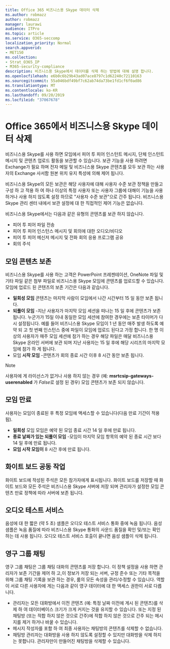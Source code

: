 ```yaml
---
title: Office 365 비즈니스용 Skype 데이터 삭제
ms.author: robmazz
author: robmazz
manager: laurawi
audience: ITPro
ms.topic: article
ms.service: O365-seccomp
localization_priority: Normal
search.appverid:
- MET150
ms.collection:
- Strat_O365_IP
- M365-security-compliance
description: 비즈니스용 Skype에서 데이터를 삭제 하는 방법에 대해 설명 합니다.
ms.openlocfilehash: e6b0c6b29b43ad07ace8797c1d62240c72110163
ms.sourcegitcommit: 55a046bdf49bf7c62ab74da73be1fd1cf6f0ad86
ms.translationtype: MT
ms.contentlocale: ko-KR
ms.lasthandoff: 09/20/2019
ms.locfileid: "37067678"
---
```

# <a name="skype-for-business-data-deletion-in-office-365"></a>Office 365에서 비즈니스용 Skype 데이터 삭제

비즈니스용 Skype를 사용 하면 모임에서 피어 투 피어 인스턴트 메시지, 단체 인스턴트 메시지 및 콘텐츠 업로드 활동을 보관할 수 있습니다. 보관 기능을 사용 하려면 Exchange가 필요 하며 전자 메일 및 비즈니스용 Skype 콘텐츠를 모두 보관 하는 사용자의 Exchange 사서함 원본 위치 유지 특성에 의해 제어 됩니다.

비즈니스용 Skype의 모든 보관은 해당 사용자에 대해 사용자 수준 보관 정책을 만들고 구성 하 고 적용 하 여 하나 이상의 특정 사용자 또는 사용자 그룹에 대해이 기능을 사용 하거나 사용 하지 않도록 설정 하므로 "사용자 수준 보관"으로 간주 됩니다. 비즈니스용 Skype 관리 센터 내에서 보관 설정에 대 한 직접적인 제어 기능은 없습니다.

비즈니스용 Skype에서는 다음과 같은 유형의 콘텐츠를 보관 하지 않습니다. 
- 피어 투 피어 파일 전송
- 피어 투 피어 인스턴스 메시지 및 회의에 대한 오디오/비디오
- 피어 투 피어 메신저 메시지 및 전화 회의 응용 프로그램 공유
- 회의 주석 

## <a name="meeting-content-retention"></a>모임 콘텐츠 보존
비즈니스용 Skype를 사용 하는 고객은 PowerPoint 프레젠테이션, OneNote 파일 및 기타 파일 같은 첨부 파일로 비즈니스용 Skype 모임에 콘텐츠를 업로드할 수 있습니다. 모임에 업로드 된 콘텐츠의 보존 기간은 다음과 같습니다.
- **일회성 모임** 콘텐츠는 마지막 사람이 모임에서 나간 시간부터 15 일 동안 보존 됩니다.
- **되풀이 모임** -지난 사용자가 마지막 모임 세션을 떠나는 15 일 후에 콘텐츠가 보존 됩니다. 누군가가 15일 이내 동일한 모임 세션에 참여한 경우에는 보존 타이머가 다시 설정됩니다. 예를 들어 비즈니스용 Skype 모임이 1 년 동안 매주 발생 하도록 예약 되 고 첫 번째 인스턴스 중에 파일이 모임에 업로드 된다고 가정 합니다. 한 명 이상의 사용자가 매주 모임 세션에 참가 하는 경우 해당 파일은 매달 비즈니스용 Skype 온라인 서버에 보관 되며 지난 사용자는 15 일 후에 해당 시리즈의 마지막 모임에 참가 하 게 됩니다.
- 모임 **시작 모임** -콘텐츠가 회의 종료 시간 이후 8 시간 동안 보존 됩니다.

> [!NOTE]
> 사용자에 게 라이선스가 없거나 사용 하지 않는 경우 (예: **msrtcsip-gateways-userenabled** 가 *False*로 설정 된 경우) 모임 콘텐츠가 보존 되지 않습니다.

## <a name="meeting-expiration"></a>모임 만료
사용자는 모임이 종료된 후 특정 모임에 액세스할 수 있습니다(다음 만료 기간이 적용됨).
- **일회성** 모임 모임은 예약 된 모임 종료 시간 14 일 후에 만료 됩니다.
- **종료 날짜가 있는 되풀이 모임** -모임이 마지막 모임 항목의 예약 된 종료 시간 보다 14 일 후에 만료 됩니다.
- **모임 시작 모임이** 8 시간 후에 만료 됩니다.

## <a name="whiteboard-collaboration"></a>화이트 보드 공동 작업
화이트 보드에 작성된 주석은 모든 참가자에게 표시됩니다. 화이트 보드를 저장할 때 화이트 보드와 모든 주석은 비즈니스용 Skype 서버에 저장 되며 관리자가 설정한 모임 콘텐츠 만료 정책에 따라 서버에 보존 됩니다.

## <a name="audio-test-service"></a>오디오 테스트 서비스
음성에 대 한 짧은 (약 5 초) 샘플은 오디오 테스트 서비스 통화 중에 녹음 됩니다. 음성 샘플은 녹음 품질에 따라 비즈니스용 Skype 통화의 사운드 품질을 확인 및/또는 확인 하는 데 사용 됩니다. 오디오 테스트 서비스 호출이 끝나면 음성 샘플이 삭제 됩니다.

## <a name="persistent-group-chat"></a>영구 그룹 채팅
영구 그룹 채팅은 그룹 채팅 대화의 콘텐츠를 저장 합니다. 이 정책 설정을 사용 하면 관리자가 보존 기간을 제어 하 고,이 정보가 저장 되는 서버, 규정 준수 또는 기타 목적을 위해 그룹 채팅 기록을 보관 하는 경우, 룸의 모든 속성을 관리/수정할 수 있습니다. 역할이 서로 다른 사용자에 게는 다음과 같이 영구 데이터에 대 한 액세스 권한이 서로 다릅니다.
- 관리자는 모든 대화방에서 이전 콘텐츠 (예: 특정 날짜 이전에 게시 된 콘텐츠)를 삭제 하 여 데이터베이스 크기가 크게 커지는 것을 유지할 수 있습니다. 또는 지정 된 채팅방 (또는 적합 하지 않은 것으로 간주)에 적합 하지 않은 것으로 간주 되는 메시지를 제거 하거나 바꿀 수 있습니다.
- 메시지 작성자를 포함 하 여 최종 사용자는 채팅방의 콘텐츠를 삭제할 수 없습니다.
- 채팅방 관리자는 대화방을 사용 하지 않도록 설정할 수 있지만 대화방을 삭제 하지는 못합니다. 관리자만이 만들어진 채팅방을 삭제할 수 있습니다.